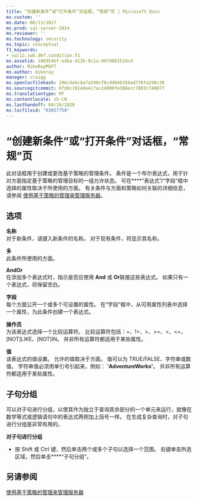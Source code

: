```yaml
---
title: “创建新条件”或“打开条件”对话框，“常规”页 | Microsoft Docs
ms.custom: ''
ms.date: 06/13/2017
ms.prod: sql-server-2014
ms.reviewer: ''
ms.technology: security
ms.topic: conceptual
f1_keywords:
- sql12.swb.dmf.condition.f1
ms.assetid: 106954bf-e4ba-412b-9c1a-907d06153dcd
author: MikeRayMSFT
ms.author: mikeray
manager: craigg
ms.openlocfilehash: 296cdebc8a7a290cf8cdd848359ad776fa290c30
ms.sourcegitcommit: 6fd8c1914de4c7ac24900fe388ecc7883c740077
ms.translationtype: MT
ms.contentlocale: zh-CN
ms.lasthandoff: 04/26/2020
ms.locfileid: "63057758"
---
```

# <a name="create-new-condition-or-open-condition-dialog-box-general-page"></a>“创建新条件”或“打开条件”对话框，“常规”页
  此对话框用于创建或更改基于策略的管理条件。 条件是一个布尔表达式，用于针对方面指定基于策略的管理目标的一组允许状态。 可在****“表达式”/“字段”框中选择的属性取决于所使用的方面。 有关条件与方面和策略如何关联的详细信息，请参阅 [使用基于策略的管理来管理服务器](administer-servers-by-using-policy-based-management.md)。  
  
## <a name="options"></a>选项  
 **名称**  
 对于新条件，请键入新条件的名称。 对于现有条件，将显示其名称。  
  
 **多**  
 此条件所使用的方面。  
  
 **AndOr**  
 在添加多个表达式时，指示是否应使用 **And** 或 **Or**联接这些表达式。 如果只有一个表达式，将保留空白。  
  
 **字段**  
 每个方面公开一个或多个可设置的属性。 在“字段”框中，从可用属性列表中选择一个属性，为此条件创建一个表达式。  
  
 **操作员**  
 为该表达式选择一个比较运算符。 比较运算符包括：=、!=、>、>=、<、<=、[NOT]LIKE、[NOT]IN。 并非所有运算符都适用于某些属性。  
  
 **值**  
 该表达式的值设置。 允许的值取决于方面。 值可以为 TRUE/FALSE、字符串或数值。 字符串值必须用单引号引起来，例如： **'AdventureWorks'**。 并非所有运算符都适用于某些属性。  
  
## <a name="group-clauses"></a>子句分组  
 可以对子句进行分组，以使其作为独立于查询其余部分的一个单元来运行，就像在数学等式或逻辑语句中的表达式两侧加上括号一样。 在生成复杂查询时，对子句进行分组是非常有用的。  
  
 **对子句进行分组**  
  
-   按 Shift 或 Ctrl 键，然后单击两个或多个子句以选择一个范围。 右键单击所选区域，然后单击****“子句分组”。  
  
## <a name="see-also"></a>另请参阅  
 [使用基于策略的管理来管理服务器](administer-servers-by-using-policy-based-management.md)  
  
  
